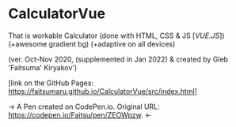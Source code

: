 # CalculatorVue
**<Calculator on Vue.js>**

That is workable Calculator (done with HTML, CSS & JS [_VUE.JS_]) (+awesome gradient bg) (+adaptive on all devices)

(ver. Oct-Nov 2020, (supplemented in Jan 2022) & created by Gleb 'Faitsuma' Kiryakov')
 
 [link on the GitHub Pages: https://faitsumaru.github.io/CalculatorVue/src/index.html] 

 -> A Pen created on CodePen.io. Original URL: https://codepen.io/Faitsu/pen/ZEOWpzw. <-
